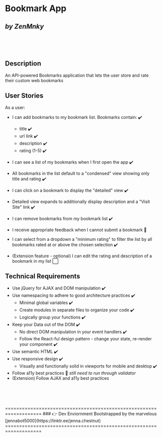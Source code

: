 # Bookmark App
## *by ZenMnky*
<br />
<br />
<br />

## Description

An API-powered Bookmarks application that lets the user store and rate their custom web bookmarks

## User Stories

As a user:

- I can add bookmarks to my bookmark list. Bookmarks contain: ✔️
    - title ✔️
    - url link ✔️
    - description ✔️
    - rating (1-5) ✔️
- I can see a list of my bookmarks when I first open the app ✔️

- All bookmarks in the list default to a "condensed" view showing only title and rating ✔️

- I can click on a bookmark to display the "detailed" view ✔️

- Detailed view expands to additionally display description and a "Visit Site" link ✔️

- I can remove bookmarks from my bookmark list ✔️

- I receive appropriate feedback when I cannot submit a bookmark 🚧

-  I can select from a dropdown a "minimum rating" to filter the list by all bookmarks rated at or above the chosen selection ✔️

-  (Extension feature - optional) I can edit the rating and description of a bookmark in my list ⬜

## Technical Requirements
- Use jQuery for AJAX and DOM manipulation ✔️
- Use namespacing to adhere to good architecture practices  ✔️
    - Minimal global variables ✔️
    - Create modules in separate files to organize your code ✔️
    - Logically group your functions ✔️
- Keep your Data out of the DOM ✔️
    - No direct DOM manipulation in your event handlers ✔️
    - Follow the React-ful design pattern - change your state, re-render your component ✔️
- Use semantic HTML ✔️
- Use responsive design ✔️
    - Visually and functionally solid in viewports for mobile and desktop ✔️
- Follow a11y best practices 🚧 *still need to run through validator*
- (Extension) Follow AJAX and a11y best practices

<br />
<br />
<br />
<br />
===================================================================
### 👉 Dev Enviornment Bootstrapped by the marvelous 
[jennabot5000](https://linktr.ee/jenna.chestnut)
===================================================================
